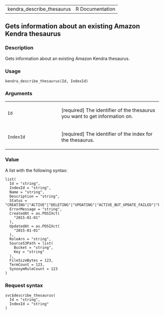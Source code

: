 <table style="width: 100%;">
<tbody>
<tr class="odd">
<td>kendra_describe_thesaurus</td>
<td style="text-align: right;">R Documentation</td>
</tr>
</tbody>
</table>

## Gets information about an existing Amazon Kendra thesaurus

### Description

Gets information about an existing Amazon Kendra thesaurus.

### Usage

    kendra_describe_thesaurus(Id, IndexId)

### Arguments

<table>
<colgroup>
<col style="width: 35%" />
<col style="width: 65%" />
</colgroup>
<tbody>
<tr class="odd">
<td><code id="kendra_describe_thesaurus_:_Id">Id</code></td>
<td><p>[required] The identifier of the thesaurus you want to get
information on.</p></td>
</tr>
<tr class="even">
<td><code id="kendra_describe_thesaurus_:_IndexId">IndexId</code></td>
<td><p>[required] The identifier of the index for the
thesaurus.</p></td>
</tr>
</tbody>
</table>

### Value

A list with the following syntax:

    list(
      Id = "string",
      IndexId = "string",
      Name = "string",
      Description = "string",
      Status = "CREATING"|"ACTIVE"|"DELETING"|"UPDATING"|"ACTIVE_BUT_UPDATE_FAILED"|"FAILED",
      ErrorMessage = "string",
      CreatedAt = as.POSIXct(
        "2015-01-01"
      ),
      UpdatedAt = as.POSIXct(
        "2015-01-01"
      ),
      RoleArn = "string",
      SourceS3Path = list(
        Bucket = "string",
        Key = "string"
      ),
      FileSizeBytes = 123,
      TermCount = 123,
      SynonymRuleCount = 123
    )

### Request syntax

    svc$describe_thesaurus(
      Id = "string",
      IndexId = "string"
    )
